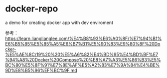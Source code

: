 # docker-repo

a demo for creating docker app with dev enviroment

参考：https://learn.lianglianglee.com/%E4%B8%93%E6%A0%8F/%E7%94%B1%E6%B5%85%E5%85%A5%E6%B7%B1%E5%90%83%E9%80%8F%20Docker-%E5%AE%8C/19%20%20%E5%A6%82%E4%BD%95%E4%BD%BF%E7%94%A8%20Docker%20Compose%20%E8%A7%A3%E5%86%B3%E5%BC%80%E5%8F%91%E7%8E%AF%E5%A2%83%E7%9A%84%E4%BE%9D%E8%B5%96%EF%BC%9F.md
